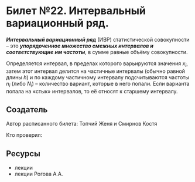# Билет №22. Интервальный вариационный ряд.

***Интервальный вариационный ряд***  (ИВР) статистической совокупности  – это ***упорядоченное множество смежных интервалов и соответствующие им частоты***, в сумме равные объёму совокупности.

Определяется интервал, в пределах которого варьируются значения $x_i$, затем этот интервал делится на частичные интервалы (обычно равной длины $h$) и по каждому частичному интервалу подсчитываются частоты $n_i$ (либо $N_i$) – количество вариант, которые в него попали.
Если варианта попала на «стык» интервалов, то её относят к старшему интервалу.

## Создатель

Автор расписанного билета: Топчий Женя и Смирнов Костя

Кто проверил:


## Ресурсы
- лекции
- лекции Рогова А.А.

